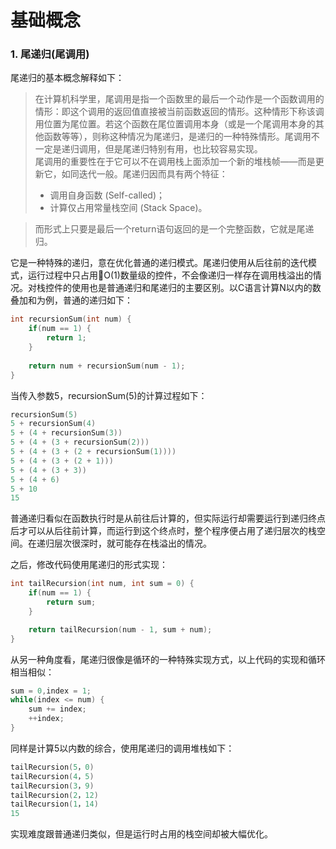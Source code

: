 # 基础概念

### 1. 尾递归(尾调用)  

尾递归的基本概念解释如下：  

> 在计算机科学里，尾调用是指一个函数里的最后一个动作是一个函数调用的情形：即这个调用的返回值直接被当前函数返回的情形。这种情形下称该调用位置为尾位置。若这个函数在尾位置调用本身（或是一个尾调用本身的其他函数等等），则称这种情况为尾递归，是递归的一种特殊情形。尾调用不一定是递归调用，但是尾递归特别有用，也比较容易实现。  
尾调用的重要性在于它可以不在调用栈上面添加一个新的堆栈帧——而是更新它，如同迭代一般。尾递归因而具有两个特征：
> - 调用自身函数 (Self-called)；
> - 计算仅占用常量栈空间 (Stack Space)。  

> 而形式上只要是最后一个return语句返回的是一个完整函数，它就是尾递归。

它是一种特殊的递归，意在优化普通的递归模式。尾递归使用从后往前的迭代模式，运行过程中只占用O(1)数量级的控件，不会像递归一样存在调用栈溢出的情况。对栈控件的使用也是普通递归和尾递归的主要区别。以C语言计算N以内的数叠加和为例，普通的递归如下：  

```C
int recursionSum(int num) {
    if(num == 1) {
        return 1;
    }
    
    return num + recursionSum(num - 1);
}
```  

当传入参数5，recursionSum(5)的计算过程如下：  

```C
recursionSum(5)
5 + recursionSum(4)
5 + (4 + recursionSum(3))
5 + (4 + (3 + recursionSum(2)))
5 + (4 + (3 + (2 + recursionSum(1))))
5 + (4 + (3 + (2 + 1)))
5 + (4 + (3 + 3))
5 + (4 + 6)
5 + 10
15
```  

普通递归看似在函数执行时是从前往后计算的，但实际运行却需要运行到递归终点后才可以从后往前计算，而运行到这个终点时，整个程序便占用了递归层次的栈空间。在递归层次很深时，就可能存在栈溢出的情况。  

之后，修改代码使用尾递归的形式实现：  

```C
int tailRecursion(int num, int sum = 0) {
    if(num == 1) {
        return sum;
    }

    return tailRecursion(num - 1, sum + num);
}
```  

从另一种角度看，尾递归很像是循环的一种特殊实现方式，以上代码的实现和循环相当相似：  

```C
sum = 0,index = 1;
while(index <= num) {
    sum += index;
    ++index;
}
```  

同样是计算5以内数的综合，使用尾递归的调用堆栈如下：  

```C
tailRecursion(5，0)
tailRecursion(4，5)
tailRecursion(3，9)
tailRecursion(2，12)
tailRecursion(1，14)
15
```  

实现难度跟普通递归类似，但是运行时占用的栈空间却被大幅优化。
